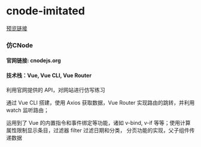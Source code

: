 # cnode-imitated
[预览链接](https://gzygzy00.github.io/cnode-imitated/dist/#/)

### 仿CNode
#### 官网链接: cnodejs.org
#### 技术栈：Vue, Vue CLI, Vue Router

利用官网提供的 API，对网站进行仿写练习

通过 Vue CLI 搭建，使用 Axios 获取数据，Vue Router 实现路由的跳转，并利用 watch 监听路由；

运用到了 Vue 的内置指令和事件绑定等功能，诸如 v-bind, v-if 等等；使用计算属性限制显示条目，过滤器 filter 过滤日期和分类， 分页功能的实现，父子组件传递数据
